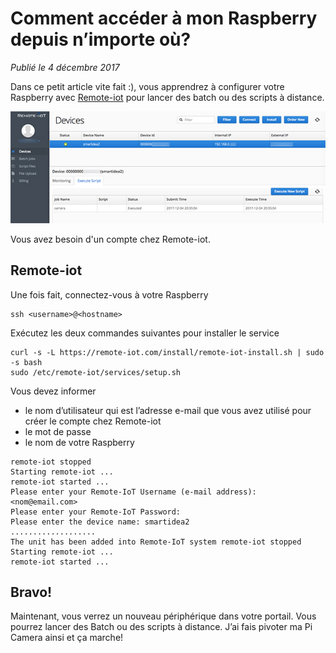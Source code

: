 # Comment accéder à mon Raspberry depuis n’importe où?

*Publié le 4 décembre 2017*

Dans ce petit article vite fait :), vous apprendrez à configurer votre Raspberry avec [Remote-iot](https://remote-iot.com/) pour lancer des batch ou des scripts à distance.

![Remote-iot](Assets/images/remote-iot.jpg "Remote-iot")

Vous avez besoin d'un compte chez Remote-iot.

## Remote-iot

Une fois fait, connectez-vous à votre Raspberry

```
ssh <username>@<hostname>
```

Exécutez les deux commandes suivantes pour installer le service

```
curl -s -L https://remote-iot.com/install/remote-iot-install.sh | sudo -s bash
sudo /etc/remote-iot/services/setup.sh
```

Vous devez informer
* le nom d’utilisateur qui est l’adresse e-mail que vous avez utilisé pour créer le compte chez Remote-iot
* le mot de passe
* le nom de votre Raspberry


```
remote-iot stopped 
Starting remote-iot ... 
remote-iot started ... 
Please enter your Remote-IoT Username (e-mail address): <nom@email.com> 
Please enter your Remote-IoT Password: 
Please enter the device name: smartidea2 
................... 
The unit has been added into Remote-IoT system remote-iot stopped 
Starting remote-iot ... 
remote-iot started ...
```

## Bravo!

Maintenant, vous verrez un nouveau périphérique dans votre portail. Vous pourrez lancer des Batch ou des scripts à distance. J’ai fais pivoter ma Pi Camera ainsi et ça marche!


